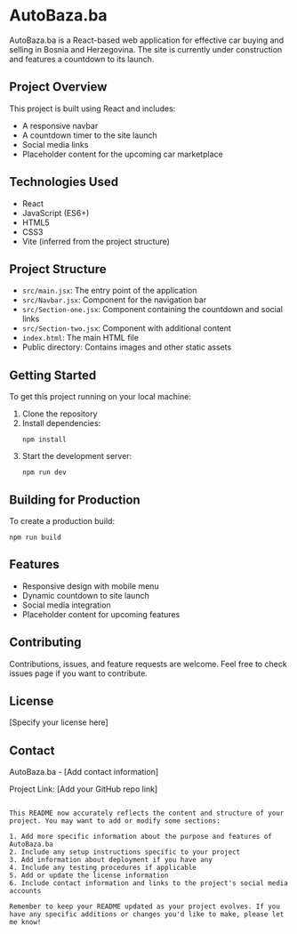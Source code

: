 # AutoBaza.ba

AutoBaza.ba is a React-based web application for effective car buying and selling in Bosnia and Herzegovina. The site is currently under construction and features a countdown to its launch.

## Project Overview

This project is built using React and includes:

- A responsive navbar
- A countdown timer to the site launch
- Social media links
- Placeholder content for the upcoming car marketplace

## Technologies Used

- React
- JavaScript (ES6+)
- HTML5
- CSS3
- Vite (inferred from the project structure)

## Project Structure

- `src/main.jsx`: The entry point of the application
- `src/Navbar.jsx`: Component for the navigation bar
- `src/Section-one.jsx`: Component containing the countdown and social links
- `src/Section-two.jsx`: Component with additional content
- `index.html`: The main HTML file
- Public directory: Contains images and other static assets

## Getting Started

To get this project running on your local machine:

1. Clone the repository
2. Install dependencies:
   ```
   npm install
   ```
3. Start the development server:
   ```
   npm run dev
   ```

## Building for Production

To create a production build:

```
npm run build
```

## Features

- Responsive design with mobile menu
- Dynamic countdown to site launch
- Social media integration
- Placeholder content for upcoming features

## Contributing

Contributions, issues, and feature requests are welcome. Feel free to check issues page if you want to contribute.

## License

[Specify your license here]

## Contact

AutoBaza.ba - [Add contact information]

Project Link: [Add your GitHub repo link]
```

This README now accurately reflects the content and structure of your project. You may want to add or modify some sections:

1. Add more specific information about the purpose and features of AutoBaza.ba
2. Include any setup instructions specific to your project
3. Add information about deployment if you have any
4. Include any testing procedures if applicable
5. Add or update the license information
6. Include contact information and links to the project's social media accounts

Remember to keep your README updated as your project evolves. If you have any specific additions or changes you'd like to make, please let me know!

